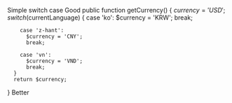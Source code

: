 Simple switch case
Good
public function getCurrency() {
  $currency = 'USD';
      switch ($currentLanguage) {
        case 'ko':
          $currency = 'KRW';
          break;
          
        case 'z-hant':
          $currency = 'CNY';
          break;
  
        case 'vn':
          $currency = 'VND';
          break;
      }
      return $currency;
}
Better

